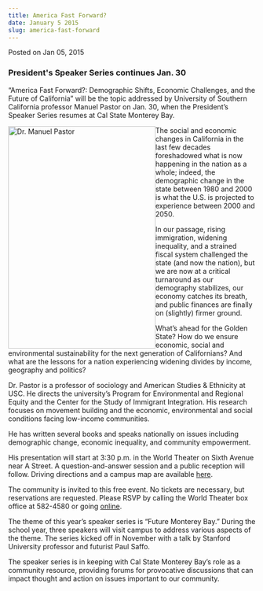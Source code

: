 ```yaml
---
title: America Fast Forward?
date: January 5 2015
slug: america-fast-forward
---
```


 



<span class="date">Posted on Jan 05, 2015    </span>
<h3>President&apos;s Speaker Series continues Jan. 30</h3>
<p>&#x201C;America Fast Forward?: Demographic Shifts, Economic Challenges,
and the Future of California&#x201D; will be the topic addressed by
University of Southern California professor Manuel Pastor on Jan.
30, when the President&#x2019;s Speaker Series resumes at Cal State
Monterey Bay.</p>
<p><img alt="Dr. Manuel Pastor" src="https://news.csumb.edu/sites/default/files/65/attachments/news/images/mpastor_1.jpg" style="width:300px; height:452px; float:left">The social and
economic changes in California in the last few decades foreshadowed
what is now happening in the nation as a whole; indeed, the
demographic change in the state between 1980 and 2000 is what the
U.S. is projected to experience between 2000 and 2050.</img></p>
<p>In our passage, rising immigration, widening inequality, and a
strained fiscal system challenged the state (and now the nation),
but we are now at a critical turnaround as our demography
stabilizes, our economy catches its breath, and public finances are
finally on (slightly) firmer ground.</p>
<p>What&#x2019;s ahead for the Golden State? How do we ensure economic,
social and environmental sustainability for the next generation of
Californians? And what are the lessons for a nation experiencing
widening divides by income, geography and politics?</p>
<p>Dr. Pastor is a professor of sociology and American Studies
&amp; Ethnicity at USC. He directs the university&#x2019;s Program for
Environmental and Regional Equity and the Center for the Study of
Immigrant Integration. His research focuses on movement building
and the economic, environmental and social conditions facing
low-income communities.</p>
<p>He has written several books and speaks nationally on issues
including demographic change, economic inequality, and community
empowerment.</p>
<p>His presentation will start at 3:30 p.m. in the World Theater on
Sixth Avenue near A Street. A question-and-answer session and a
public reception will follow. Driving directions and a campus map
are available <a href="https://csumb.edu/maps" rel="nofollow">here</a>. &#xA0;</p>
<p>The community is invited to this free event. No tickets are
necessary, but reservations are requested. Please RSVP by calling
the World Theater box office at 582-4580 or going <a href="https://csumb.edu/rsvp" rel="nofollow">online</a>.</p>
<p>The theme of this year&#x2019;s speaker series is &#x201C;Future Monterey
Bay.&#x201D; During the school year, three speakers will visit campus to
address various aspects of the theme. The series kicked off in
November with a talk by Stanford University professor and futurist
Paul Saffo.</p>
<p>The speaker series is in keeping with Cal State Monterey Bay&#x2019;s
role as a community resource, providing forums for provocative
discussions that can impact thought and action on issues important
to our community.<br>
&#xA0;</br></p>





 
